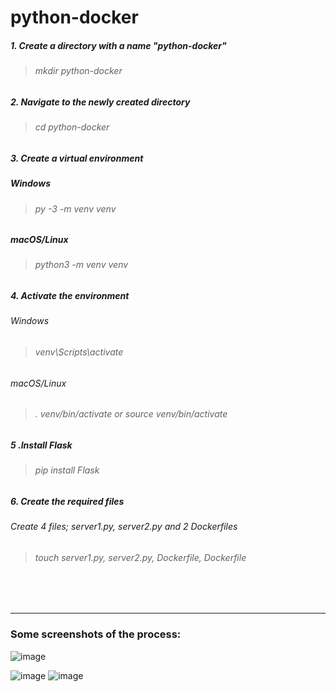 # python-docker

##### 1. Create a directory with a name "python-docker"

> ###### mkdir python-docker


##### 2. Navigate to the newly created directory
> ###### cd python-docker

##### 3. Create a virtual environment
##### Windows

> ###### py -3 -m venv venv

##### macOS/Linux

> ###### python3 -m venv venv

##### 4. Activate the environment
###### Windows

> ###### venv\Scripts\activate

###### macOS/Linux

> ###### . venv/bin/activate or source venv/bin/activate

##### 5 .Install Flask
> ###### pip install Flask

##### 6. Create the required files
###### Create 4 files; server1.py, server2.py and 2 Dockerfiles

> ###### touch server1.py, server2.py, Dockerfile, Dockerfile

<br />
<br />

-----

### Some screenshots of the process:
![image](https://user-images.githubusercontent.com/112602900/216452918-f072b346-b60b-428f-b28f-16ac725ab7a6.png)

![image](https://user-images.githubusercontent.com/112602900/216452938-9d16d78a-9720-4fab-a823-4e8f0edf388a.png)
![image](https://user-images.githubusercontent.com/112602900/216452954-f9f6b591-3d4f-4328-84b3-c514f6fc60ee.png)
